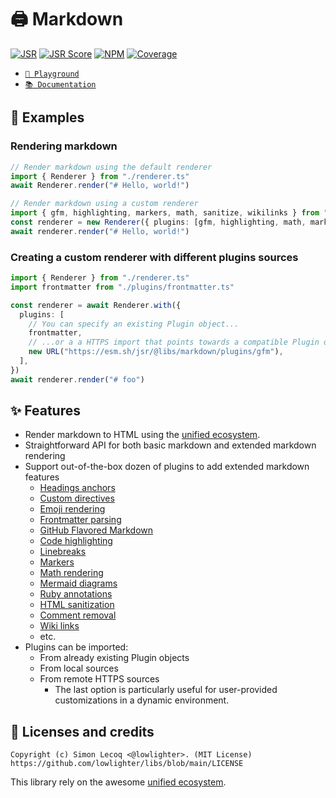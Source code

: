 # 🖨️ Markdown

[![JSR](https://jsr.io/badges/@libs/markdown)](https://jsr.io/@libs/markdown) [![JSR Score](https://jsr.io/badges/@libs/markdown/score)](https://jsr.io/@libs/markdown)
[![NPM](https://img.shields.io/npm/v/@lowlighter%2Fmarkdown?logo=npm&labelColor=cb0000&color=183e4e)](https://www.npmjs.com/package/@lowlighter/markdown) [![Coverage](https://libs-coverage.lecoq.io/markdown/badge.svg)](https://libs-coverage.lecoq.io/markdown)

- [`🦕 Playground`](https://libs.lecoq.io/markdown)
- [`📚 Documentation`](https://jsr.io/@libs/markdown/doc)

## 📑 Examples

### Rendering markdown

```ts
// Render markdown using the default renderer
import { Renderer } from "./renderer.ts"
await Renderer.render("# Hello, world!")

// Render markdown using a custom renderer
import { gfm, highlighting, markers, math, sanitize, wikilinks } from "./plugins/mod.ts"
const renderer = new Renderer({ plugins: [gfm, highlighting, math, markers, wikilinks, sanitize] })
await renderer.render("# Hello, world!")
```

### Creating a custom renderer with different plugins sources

```ts
import { Renderer } from "./renderer.ts"
import frontmatter from "./plugins/frontmatter.ts"

const renderer = await Renderer.with({
  plugins: [
    // You can specify an existing Plugin object...
    frontmatter,
    // ...or a a HTTPS import that points towards a compatible Plugin object!
    new URL("https://esm.sh/jsr/@libs/markdown/plugins/gfm"),
  ],
})
await renderer.render("# foo")
```

## ✨ Features

- Render markdown to HTML using the [unified ecosystem](https://unifiedjs.com).
- Straightforward API for both basic markdown and extended markdown rendering
- Support out-of-the-box dozen of plugins to add extended markdown features
  - [Headings anchors](https://jsr.io/@libs/markdown/doc/plugins/anchors/~/default)
  - [Custom directives](https://jsr.io/@libs/markdown/doc/plugins/directives/~/default)
  - [Emoji rendering](https://jsr.io/@libs/markdown/doc/plugins/emojis/~/default)
  - [Frontmatter parsing](https://jsr.io/@libs/markdown/doc/plugins/frontmatter/~/default)
  - [GitHub Flavored Markdown](https://jsr.io/@libs/markdown/doc/plugins/gfm/~/default)
  - [Code highlighting](https://jsr.io/@libs/markdown/doc/plugins/highlighting/~/default)
  - [Linebreaks](https://jsr.io/@libs/markdown/doc/plugins/linebreaks/~/default)
  - [Markers](https://jsr.io/@libs/markdown/doc/plugins/markers/~/default)
  - [Math rendering](https://jsr.io/@libs/markdown/doc/plugins/math/~/default)
  - [Mermaid diagrams](https://jsr.io/@libs/markdown/doc/plugins/mermaid/~/default)
  - [Ruby annotations](https://jsr.io/@libs/markdown/doc/plugins/ruby/~/default)
  - [HTML sanitization](https://jsr.io/@libs/markdown/doc/plugins/sanitize/~/default)
  - [Comment removal](https://jsr.io/@libs/markdown/doc/plugins/uncomments/~/default)
  - [Wiki links](https://jsr.io/@libs/markdown/doc/plugins/wikilinks/~/default)
  - etc.
- Plugins can be imported:
  - From already existing Plugin objects
  - From local sources
  - From remote HTTPS sources
    - The last option is particularly useful for user-provided customizations in a dynamic environment.

## 📜 Licenses and credits

```plaintext
Copyright (c) Simon Lecoq <@lowlighter>. (MIT License)
https://github.com/lowlighter/libs/blob/main/LICENSE
```

This library rely on the awesome [unified ecosystem](https://unifiedjs.com).
